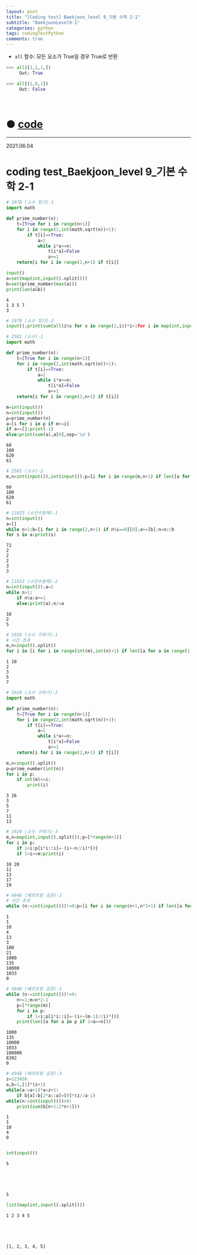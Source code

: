 ```yaml
---
layout: post
title: "[Coding test] Baekjoon_level 9_기본 수학 2-1"
subtitle: "BaekjoonLevel9-1"
categories: python
tags: codingTestPython
comments: true
---
```


* `all` 함수: 모든 요소가 True일 경우 True로 반환

```python
>>> all([1,1,1,])
     Out: True

>>> all[(1,0,1])
     Out: False
```

<br>

# ● [code](https://github.com/JeongJaeyoung0/coding_test/blob/8a4de9218ae325bdc93ea0b7a4435decf5462c18/210604_Baekjoon_coding%20test_level%209_%EA%B8%B0%EB%B3%B8%20%EC%88%98%ED%95%99%202-1.ipynb)

***

2021.06.04
# coding test_Baekjoon_level 9_기본 수학 2-1


```python
# 1978 (소수 찾기)-1
import math

def prime_number(n):
    t=[True for i in range(n+1)]
    for i in range(2,int(math.sqrt(n))+1):
        if t[i]==True:
            a=2
            while i*a<=n:
                t[i*a]=False
                a+=1
    return[i for i in range(2,n+1) if t[i]]

input()
a=set(map(int,input().split()))
b=set(prime_number(max(a)))
print(len(a&b))
```

    4
    1 3 5 7
    3
    


```python
# 1978 (소수 찾기)-2
input();print(sum(all(i%s for s in range(2,i))*i>1for i in map(int,input().split())))
```


```python
# 2581 (소수)-1
import math

def prime_number(n):
    t=[True for i in range(n+1)]
    for i in range(2,int(math.sqrt(n))+1):
        if t[i]==True:
            a=2
            while i*a<=n:
                t[i*a]=False
                a+=1
    return[i for i in range(2,n+1) if t[i]]

m=int(input())
n=int(input())
p=prime_number(n)
a=[i for i in p if m<=i]
if a==[]:print(-1)
else:print(sum(a),a[0],sep='\n')
```

    60
    100
    620
    61
    


```python
# 2581 (소수)-2
m,n=int(input()),int(input());p=[i for i in range(m,n+1) if len([a for a in range(1,i+1) if i%a==0])==2];print(f'{sum(p)}\n{p[0]}' if p else -1)
```

    60
    100
    620
    61
    


```python
# 11653 (소인수분해)-1
n=int(input())
a=[]
while n>1:b=[i for i in range(2,n+1) if n%i==0][0];a+=[b];n=n//b
for s in a:print(s)
```

    72
    2
    2
    2
    3
    3
    


```python
# 11653 (소인수분해)-2
n=int(input());a=2
while n>1:
    if n%a:a+=1
    else:print(a);n/=a
```

    10
    2
    5
    


```python
# 1929 (소수 구하기)-1
# 시간 초과
m,n=input().split()
for i in [i for i in range(int(m),int(n)+1) if len([a for a in range(1,i+1) if i%a==0])==2]:print(i)
```

    1 10
    2
    3
    5
    7
    


```python
# 1929 (소수 구하기)-2
import math

def prime_number(n):
    t=[True for i in range(n+1)]
    for i in range(2,int(math.sqrt(n))+1):
        if t[i]==True:
            a=2
            while i*a<=n:
                t[i*a]=False
                a+=1
    return[i for i in range(2,n+1) if t[i]]

m,n=input().split()
p=prime_number(int(n))
for i in p:
    if int(m)<=i:
        print(i)
```

    3 16
    3
    5
    7
    11
    13
    


```python
# 1929 (소수 구하기)-3
m,n=map(int,input().split());p=[*range(n+1)]
for i in p:
    if 1<i:p[i*i::i]=-(i+~n//i)*[0]
    if 1<i>=m:print(i)
```

    10 20
    11
    13
    17
    19
    


```python
# 4948 (베르트랑 공준)-1
# 시간 초과
while (n:=int(input()))!=0:p=[i for i in range(n+1,n*2+1) if len([a for a in range(1,i+1) if i%a==0])==2];print(len(p))
```

    1
    1
    10
    4
    13
    3
    100
    21
    1000
    135
    10000
    1033
    0
    


```python
# 4948 (베르트랑 공준)-2
while (n:=int(input()))!=0:
    n+=1;m=n*2-1
    p=[*range(m)]
    for i in p:
        if 1<i:p[i*i::i]=-(i+~(m-1)//i)*[0]
    print(len([a for a in p if 1<a>=n]))
```

    1000
    135
    10000
    1033
    100000
    8392
    0
    


```python
# 4948 (베르트랑 공준)-3
z=123456
a,b=1,[1]*(z+1)
while(a:=a+1)*a<z+1:
    if b[a]:b[2*a::a]=[0]*(z//a-1)
while(n:=int(input()))>0:
    print(sum(b[n+1:2*n+1]))
```

    1
    1
    10
    4
    0
    


```python

```


```python
int(input())
```

    5
    




    5




```python
list(map(int,input().split()))
```

    1 2 3 4 5
    




    [1, 2, 3, 4, 5]